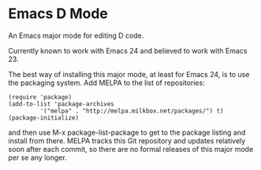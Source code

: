Emacs D Mode
============

An Emacs major mode for editing D code.

Currently known to work with Emacs 24 and believed to work with Emacs 23.

The best way of installing this major mode, at least for Emacs 24, is to use the packaging system. Add
MELPA to the list of repositories:

    (require 'package)
    (add-to-list 'package-archives
             '("melpa" . "http://melpa.milkbox.net/packages/") t)
    (package-initialize)

and then use M-x package-list-package to get to the package listing and install from there. MELPA tracks
this Git repository and updates relatively soon after each commit, so there are no formal releases of this
major mode per se any longer.
